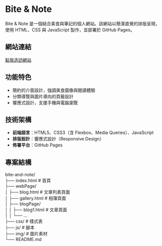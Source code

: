 # Bite & Note 
Bite & Note 是一個結合美食與筆記的個人網站。該網站以簡潔直覺的排版呈現，使用 HTML、CSS 與 JavaScript 製作，並部署於 GitHub Pages。
##  網站連結
[點我造訪網站](https://yuling29.github.io/bite-and-note/index.html)
##  功能特色
- 簡約的介面設計，強調美食圖像與閱讀體驗
- 分類導覽與圖片導向的頁籤設計
- 響應式設計，支援手機與電腦瀏覽
##  技術架構
- **前端語言**：HTML5、CSS3（含 Flexbox、Media Queries）、JavaScript
- **排版設計**：響應式設計（Responsive Design）
- **佈署平台**：GitHub Pages
##  專案結構
bite-and-note/  
├── index.html # 首頁  
├── webPage/  
│ ├── blog.html # 文章列表頁面  
│ ├── gallery.html # 相簿頁面  
│ ├── blogPage/  
│ │ ├── blog1.html # 文章頁面  
│ │ └── ...  
├── css/ # 樣式表  
├── js/ # 腳本  
├── img/ # 圖片素材  
└── README.md
